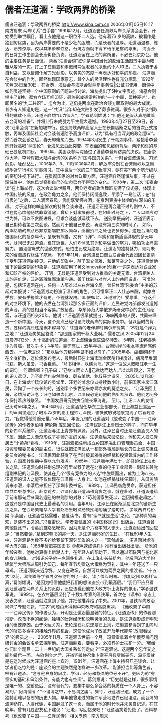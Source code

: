 # 儒者汪道涵：学政两界的桥梁

儒者汪道涵：学政两界的桥梁
http://www.sina.com.cn 2006年01月05日10:17 南方周末
两岸关系“白手套”
1991年12月，汪道涵出任海峡两岸关系协会会长，开始受到举世瞩目。看上去他是这一职位不二人选。他有着76 岁的高龄，被看作是独到的优势，因为两岸需要的不是少壮的胆魄，而是长者的温厚。汪道涵温和、练达、涵养深厚，仅以其年龄和性格，台湾方面就不得不给予足够的尊重。
海协会的日常工作由副会长唐树备负责。汪道涵留在上海的寓所里，不必去北京办公。他的主要任务是出面谈。
两番“汪辜会谈”或许是中国当代的政治生活图景中最为雍雅从容的一页，打上了汪道涵和辜振甫两位老者的浓重的个人印记。二人执著于各自利益，又以情调化解刀光剑影，以务实的态度一再表达对和平的珍视。
汪道涵在会谈中的作为，固然体现国家意志，其个人的灵活理性也有充分表现。1992年10月28日至30日，在香港，海协会与海基会就两岸事务性公证书使用　商谈中如何表述坚持一个中国原则的问题进行讨论，海协提出了5种文字表述，海基会则提出了8种，两方立场互相印证，最终形成通常所说的“一个中国，两种表述”，也即著名的“九二共识” 。迄今为止，这仍是两岸在政治会谈方面取得的最大成就。
甚少有人知道的是，这一“共识”当年却在大陆引发了颇多微词。很多人对于谈判取得的成效不满。汪道涵自然“压力很大”，学者葛剑雄说：“但他还是很认真地做着去台湾的准备”，并将此行未成引为平生最大遗憾。
1993年4月27日至29日，首次“汪辜会谈”在新加坡举行。这是海峡两岸高层人士在长期隔断之后的首次正式接触，两岸及国际社会对会谈普遍给予高度评价，认为“具有相当深刻的政治意义”。
然而首次会谈之后，春天却倏忽而去。1994年3月发生了千岛湖事件，紧接着李登辉开始高唱“两国论”，台海风云由此突变。在表面的和风细雨背后，两岸和谈的基础已是危机四伏。
1995年，美国众参两院通过了邀请李登辉访美的决议。在康奈尔大学，李登辉把大陆与台湾的关系称为“国与国的关系”。一时台海波涛急，刀光剑影，陡然丛生。1995年7、8、11和1996年3月，解放军分别在台湾海峡以及海峡附近举行4次
军事演习。其中最后一次的三军联合演习，竟在美军两个航母编队的密切注视下进行。
在贯彻国家的对台政策方面，汪道涵自然谨慎从事，不过在理性当中，他似已觉察到自己的使命已有不得已的变化。
1998年，第二次“汪辜会谈”在上海举行。这次会谈举世瞩目，两位老者的政治舞蹈充满了仪式感，体现出中国传统的风度。在政治角力之余，他们保持闲情逸致，平添了一段佳话；在“各自表述”之后，二人满面春风，仍能享受绍兴酒，在京剧表演中体会韵味深长的乐趣。
对于这样的举座皆欢的特殊会谈来说，汪道涵正是再合适不过的剧中人。不过在内心中他仍然非常清醒，曾私下对辜振甫说，在如此时局之下，二人以顺应时世为好，可以不贪图进展，但求会谈能够延续下去。
送别辜振甫时，汪道涵表示自己期待着第三次会谈。然而对于他自己来说，再没有第三次的时间了。
如今，两岸话语的焦点已非京剧唱腔那么简单，亟需折冲之处也要多得多。这是台海问题被国际化的复杂年代，是既有熊猫，又有“飞弹”、军购和宙斯盾巡洋舰的多元年代，世间已无汪道涵。值其逝世，人们均悼念其为和平做出的努力，哪怕功业尚需努力。
置酒言咏式的会谈方式，恐怕由此成为绝响。汪道涵的独特魅力，则为未来的台海旅程标注了航标。
1997年11月，台湾进出口商业联合会代表团团长张清丰受到汪道涵的接见。在他的印象中，除了温文儒雅、和蔼可亲之外，汪道涵给他留下的最深刻的印象是，汪道涵使用了英文innovation(创新)一词来表达对企业家和知识产权的评价。
开明，无疑是汪道涵受到对方推重的关键元素。台湾相关人士的评价是，汪道涵理性而注重沟通。善于找到与对岸人士的共同话语。
可惜的是，包括汪道涵在内，任何一人都难以左右台海全局。曾任台湾“陆委会”主委的苏起对本报说：“汪道涵成功扮演了温和的角色。只可惜辜汪二人壮志未酬，就像白手套，要有手握着才有用，不握就没用。”
即便如此，汪道涵仍广受尊重。“在这样的对立环境下，他的去世在台湾引起那么多正面的评价，连民进党内部都发出遗憾的声音，真的是相当不容易。”苏起说。
华东师范大学俄罗斯研究中心的主任冯绍雷，与汪道涵相交20年。他说：“汪道涵很早就提出，海峡两岸的人民，共同来缔造一个新中国。今天，这个观点已经付诸海峡两岸的实际事务中。但以当时的背景，这样的提法还是很不容易的。”
汪道涵的老伴那时偶尔开玩笑：“不就是个弹丸之地？”汪道涵笑笑回答说：“那是国家的千秋大业啊。”
儒者之风
2005年12月24日晨7时12分，九十高龄的汪道涵，在上海瑞金医院溘然睡去。
5年前，汪老被确诊为胃癌，首次手术；3年前，妻子离世；去年年初，台海对岸的老友辜振甫驾鹤西去。
一位老友说：“那以后他的精神明显不如以前了。”
2005年冬，癌细胞终于在全身扩散，这位儒雅的老人，最后时日在上海市瑞金医院11楼度过，病房里堆满书籍，斯人虽去，书香绕梁。
“以书相伴，以儒为师。”这是一位故人慨叹汪老一生的词句。
何谓儒者？孔子曰：“己欲立而立人己欲达而达人。”以此言观之，汪老的识人远见，乃至此后的安然隐身，颇有羊祜、鲍叔牙之遗风。
2005年12月30日，在上海龙华殡仪馆的灵堂里，汪老的悼念仪式持续数小时，前任国家主席江泽民，深鞠了一个长长的躬，送别半个多世纪来亦师亦友的莫逆之交。
“江泽民回上海，必然拜访汪老；汪老如果去北京，江泽民必定到他的住所去拜访。他们之间多年保持着热线联系。 ”中国发展研究院执行院长章琦说。
至此，江汪二人的友情已历时56年之久。
1949年9月，汪道涵担任华东工业部部长，在上海益民食品一厂的车间里遇到了时年23岁的副工程师江泽民，很快就敏锐地察觉到了后者的潜力。“我觉得他前途无量。”55年后，年近九旬的汪道涵对《他改变了中国——江泽民传》的作者罗伯特·劳伦斯·库恩回忆说。
江泽民是江上青烈士的养子，而在早年的新四军系统中，汪道涵与江上青亦有渊源。另外，江泽民当时还是汪道涵夫人的下属，因此二人渐渐形成了亦师亦友的关系。汪道涵后来回忆说，他和夫人把江泽民当“小弟弟”看待。
1979年，汪道涵担任新成立的国家进出口管理委员会、中国投资管理委员会的副主任，很快就把江泽民从一机部外事局副局长的任上调来担任委员会的秘书长。江泽民因此获得了在当时极其难得的经贸和投资领域内的工作经验，在国家转型期中得以充分发挥。
1985年，汪道涵年满七十，即将卸任上海市长之际，汪道涵向时任副总理的万里举荐了远在北京的电子工业部第一副部长兼党组副书记的江泽民，使其在几个“很有竞争力的人选”中脱颖而出，成为上海市长。
汪道涵的识人之能不仅体现在江泽民一人身上。如他在经贸战线任职时，从国务院调来李灏，李灏后来担任了深圳市委书记。
1989年，江泽民临危受命，获选担任中共中央总书记。赴京前夕，江泽民与汪道涵作竟夜之谈。就在此时，汪道涵送给了前者那句后来闻名遐迩的林则徐的对联：“苟利国家生死以，岂因祸福避趋之。”
这或许是中国当代史上最著名的引用。当年8月，江泽民在逐渐适应北京的全新生活之际，在会晤美籍华人学者赵浩生时抑扬顿挫地朗诵了这句诗。
学政两界的桥梁
平素里，汪道涵性格儒雅，酷爱读书，曾有“读书就是生活”之论。“那种真的喜欢，是装不出来的。”冯绍雷说。
学者葛剑雄的《中国移民史》出版后，汪道涵曾向他提此书，令葛剑雄略感吃惊，因为那是个六卷本的大部头。汪道涵给出的回应是：“当然要读。”拿到这套书的那一天，是汪道涵85岁的生日。
“在我60年人生中，汪道涵是为数不多的给我留下深刻印象的人之一。”葛剑雄说。
汪道涵对经济学大有兴趣，1988年曾把美国图书《MBA速成课程》推荐给出版社出版。
以他的年龄来看，他绝对算得上新潮人士，在年轻人的帮助下，可以通过互联网与在北京的女儿联络。
对知识分子他一向颇多礼遇。在上海市长任期内，他把同济大学的建筑学大师陈从周引为知己，每年春节均赠送大蛋糕为贺礼，其中一年还送了一只母鸡。
汪道涵既亲近学界，又身在政坛，自然可以成为两界之间的摆渡者。“十五大”以前，葛剑雄等学者再次被他约到了一起，谈了很长时间。“我们之所以那样认真，”葛剑雄说，“是因为相信他能把我们的想法直接带到最高层。”
“我们不应只看到汪道涵在两岸关系上的贡献，还应该看到他在大政方针上发挥的作用。”学者温铁军说。
1999年，在农村基层坚持了十数年考察的温铁军，首次在《读书》杂志上发表文章，汪道涵就注意到了他，并把他推荐给了中央。2001年，温铁军向政治局做了专题汇报，“三农”问题由此得到中央政府的高度重视。
《他改变了中国——江泽民传》的作者认为，开明是汪道涵最显著的特征。《汪道涵传》的作者则推断，孜孜不倦的阅读、独特的仕途经历和聪明灵活的头脑，是汪道涵形成开明思维的重要原因。由于岗位关系，无论是在北京还是在上海，汪道涵都得到了比同时代的官员多得多的接触外界的机会，这使他成为了改革开放年代能够“放眼看世界”的官员之一。
2005年11月，汪道涵去世前一个月。冯绍雷拿着今年俄罗斯问题研讨会的会议名单去探望他。汪道涵躺着，要看字，必须有护士扶在一旁。“我给你们出个题目：二十一世纪的大国关系如何走向？”汪道涵说。这是两个忘年交之间的最后一面。
东欧剧变之后，汪道涵很快召集专家开展俄罗斯研究，冯绍雷就是在这时候成为汪道涵的座上宾的。1989年，汪道涵在上海主持召开座谈会。让学者们吃惊的是：座谈会的主题依然是怎样进一步改革。
能够担当此等角色者，唯有汪道涵。“这与他自身的风度、学识、经历和特殊地位分不开”，更因为他“有坚实的基础和政治条件，有能力也有空间”。葛剑雄说：“历史就是这样，很多事情是唯一的、空前绝后、没有替代的。要集中那么多合适的特质在一个人身上，不容易的。”
何谓儒者？“不偏谓之中，不易谓之庸”。如今，汪道涵已逝，成为了一个独特而难以复制的历史人物。早年他曾走过的新四军营地或许已经湮没，而台湾的波涛仍在。人事代谢，中国翻过了这一页，而属于他的时代他并未亲自记述。在其晚年，曾有几位密友私下建议：“汪老，写回忆录吧！”汪道涵笑着拒绝了。资料参考《他改变了中国——江泽民传》
相关专题：南方周末 

